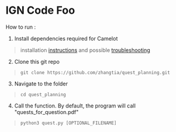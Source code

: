 # IGN Code Foo

How to run :
1) Install dependencies required for Camelot
> installation [instructions](https://camelot-py.readthedocs.io/en/master/user/install-deps.html) and possible [troubleshooting](https://stackoverflow.com/questions/25695934/ghostscript-not-writable)
2) Clone this git repo
> ```git clone https://github.com/zhangtia/quest_planning.git```
3) Navigate to the folder
> ```cd quest_planning```
4) Call the function. By default, the program will call "quests_for_question.pdf"
> ```python3 quest.py [OPTIONAL_FILENAME]```
